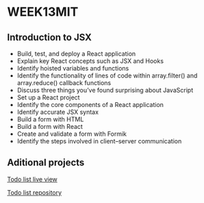 # WEEK13MIT
## Introduction to JSX

- Build, test, and deploy a React application
- Explain key React concepts such as JSX and Hooks
- Identify hoisted variables and functions
- Identify the functionality of lines of code within array.filter() and array.reduce() callback functions
- Discuss three things you’ve found surprising about JavaScript
- Set up a React project
- Identify the core components of a React application
- Identify accurate JSX syntax
- Build a form with HTML
- Build a form with React
- Create and validate a form with Formik
- Identify the steps involved in client–server communication

## Aditional projects

[Todo list live view](https://orion-technologies.github.io/To-Do-List/)

[Todo list repository](https://github.com/Orion-Technologies/To-Do-List)
